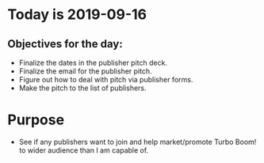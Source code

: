 # Today is 2019-09-16

## Objectives for the day:

- Finalize the dates in the publisher pitch deck.
- Finalize the email for the publisher pitch.
- Figure out how to deal with pitch via publisher forms.
- Make the pitch to the list of publishers.

# Purpose

- See if any publishers want to join and help market/promote Turbo Boom! to wider audience than I am capable of.
